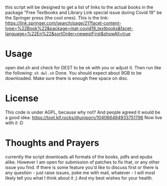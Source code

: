 this script will be designed to get a list of links to the actual books in the package "Free Textbooks and Library Link special issue during Covid 19" be the Springer press (the cool ones).
This is the link: https://link.springer.com/search/page/21?facet-content-type=%22Book%22&package=mat-covid19_textbooks&facet-language=%22En%22&sortOrder=newestFirst&showAll=true

# Usage
open dwl.sh and check for DEST to be ok with you or adjust it. Then run like the following: ```sh dwl.sh```
Done.
You should expect about 9GB to be downloaded. Make sure there is enough free space on disc.

# License
This code is under AGPL, because why not? And people agreed it would be a good idea: https://toot.kif.rocks/@uniporn/104066484933751796
Now live with it :D

# Thoughts and Prayers
currently the script downloads all formats of the books, pdfs and epubs alike. 
However I am open for submission of patches to fix that, or any other issue you find.
If there is some feature you'd like to discuss first or there is any question - just raise issues, poke me with mail, whatever - I will most likely tell you what I think about it ;)
And my best wishes for your health.

